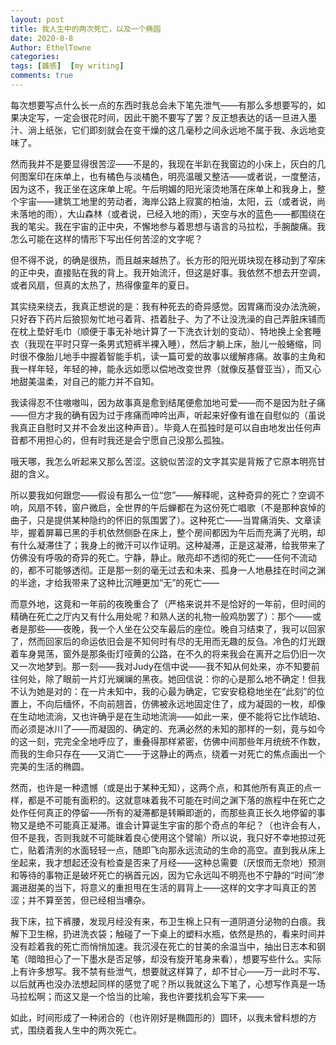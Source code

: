 ```yaml
---
layout: post
title: 我人生中的两次死亡，以及一个椭圆
date: 2020-8-8
Author: EthelTowne
categories: 
tags: [雜感]  [my writing]
comments: true
--- 
```

每次想要写点什么长一点的东西时我总会未下笔先泄气——有那么多想要写的，如果决定写，一定会很花时间，因此干脆不要写了罢？反正想表达的话一旦进入墨汁、淌上纸张，它们即刻就会在变干燥的这几毫秒之间永远地不属于我、永远地变味了。

然而我并不是要显得很苦涩——不是的，我现在半趴在我窗边的小床上，灰白的几何图案印在床单上，也有橘色与淡橘色，明亮温暖又整洁——或者说，一度整洁，因为这不，我正坐在这床单上呢。午后明媚的阳光滚烫地落在床单上和我身上，整个宇宙——建筑工地里的劳动者，海岸公路上寂寞的柏油，太阳，云（或者说，尚未落地的雨），大山森林（或者说，已经入地的雨），天空与水的蓝色——都围绕在我的笔尖。我在宇宙的正中央，不懈地参与着思想与语言的马拉松，手腕酸痛。我怎么可能在这样的情形下写出任何苦涩的文字呢？

但不得不说，的确是很热，而且越来越热了。长方形的阳光斑块现在移动到了窄床的正中央，直接贴在我的背上。我开始流汗，但这是好事。我依然不想去开空调，或者风扇，但真的太热了，热得像童年的夏日。

其实绕来绕去，我真正想说的是：我有种死去的奇异感觉。因胃痛而没办法洗碗，只好吞下药片后狼狈匆忙地弓着背、捂着肚子、为了不让没洗澡的自己弄脏床铺而在枕上垫好毛巾（顺便于事无补地计算了一下洗衣计划的变动）、特地换上全套睡衣（我现在平时只穿一条男式短裤半裸入睡），然后才躺上床，胎儿一般蜷缩，同时很不像胎儿地手中握着智能手机，读一篇可爱的故事以缓解疼痛。故事的主角和我一样年轻，年轻的神，能永远如愿以偿地改变世界（就像反基督亚当），而又心地甜美温柔，对自己的能力并不自知。

我读得忍不住嗷嗷叫，因为故事真是愈到结尾便愈加地可爱——而不是因为肚子痛——但方才我的确有因为过于疼痛而呻吟出声，听起来好像有谁在自慰似的（虽说我真正自慰时又并不会发出这种声音）。毕竟人在孤独时是可以自由地发出任何声音都不用担心的，但有时我还是会宁愿自己没那么孤独。

哦天哪，我怎么听起来又那么苦涩。这貌似苦涩的文字其实是背叛了它原本明亮甘甜的含义。

所以要我如何跟您——假设有那么一位“您”——解释呢，这种奇异的死亡？空调不响，风扇不转，窗户微启，全世界的午后蝉都在为这份死亡唱歌（不是那种哀悼的曲子，只是提供某种隐约的怀旧的氛围罢了）。这种死亡——当胃痛消失、文章读毕，握着屏幕已黑的手机依然侧卧在床上，整个房间都因为午后而充满了光明，却有什么凝滞住了；我身上的微汗可以作证明。这种凝滞，正是这凝滞，给我带来了仿佛没有呼吸的奇异的死亡。宁静，静止。敞亮却不透彻的死亡——任何不流动的，都不可能够透彻。正是那一刻的毫无过去和未来、孤身一人地悬挂在时间之渊的半途，才给我带来了这种比沉睡更加“无”的死亡——

而意外地，这竟和一年前的夜晚重合了（严格来说并不是恰好的一年前，但时间的精确在死亡之厅内又有什么用处呢？和熟人送的礼物一般鸡肋罢了）：那个——或者是那些——夜晚，我一个人坐在公交车最后的座位。晚自习结束了，我可以回家了，然而回家后的命运依旧会是不知何时有尽的无用而无趣的反刍。冷色的灯光跟着车身晃荡，窗外是那条街灯哑黄的公路，在不久的将来我会在离开之后仍旧一次又一次地梦到。那一刻——我对Judy在信中说——我不知从何处来，亦不知要前往何处，除了眼前一片灯光斓斓的黑夜。她回信说：你的心是那么地不确定！但我不认为她是对的：在一片未知中，我的心最为确定，它安安稳稳地坐在“此刻”的位置上，不向后缅怀，不向前翘首，仿佛被永远地固定住了，成为凝固的一枚，却像在生动地流淌，又也许确乎是在生动地流淌——如此一来，便不能将它比作琥珀、而必须是冰川了——而凝固的、确定的、充满必然的未知的那样的一刻，竟与如今的这一刻，完完全全地呼应了，重叠得那样紧密，仿佛中间那些年月统统不作数，而我的生命只存在——又消亡——于这静止的两点，绕着一对死亡的焦点画出一个完美的生活的椭圆。

然而，也许是一种遗憾（或是出于某种无知），这两个点，和其他所有真正的点一样，都是不可能有面积的。这就意味着我不可能在时间之渊下落的旅程中在死亡之处作任何真正的停留——所有的凝滞都是转瞬即逝的，而那些真正长久地停留的事物又是绝不可能真正凝滞。谁会计算诞生宇宙的那个奇点的年纪？（也许会有人，但不是我，否则我就不可能昧着良心使用这个譬喻）所以说，我只好不幸地掠过死亡，贴着清洌的水面轻轻一点，随即飞向那永远流动的生命的高空。直到我从床上坐起来，我才想起还没有检查是否来了月经——这种总需要（厌恨而无奈地）预测和等待的事物正是破坏死亡的祸首元凶，因为它永远叫不明亮也不宁静的“时间”渗漏进甜美的当下，将意义的重担甩在生活的肩背上——这样的文字才叫真正的苦涩；并不算至苦，但已经相当嘈杂。

我下床，拉下裤腰，发现月经没有来，布卫生棉上只有一道阴道分泌物的白痕。我解下卫生棉，扔进洗衣袋；触碰了一下桌上的塑料水瓶，依然是热的，看来时间并没有趁着我的死亡而悄悄加速。我沉浸在死亡的甘美的余温当中，抽出日志本和钢笔（暗暗担心了一下墨水是否足够，却没有旋开笔身来看），想要写些什么。实际上有许多想写。我不禁有些泄气，想要就这样算了，却不甘心——万一此时不写、以后就再也没办法想起同样的感觉了呢？所以我就这么下笔了，心想写作真是一场马拉松啊；而这又是一个恰当的比喻，我也许要找机会写下来——

如此，时间形成了一种闭合的（也许刚好是椭圆形的）圆环，以我未曾料想的方式，围绕着我人生中的两次死亡。
